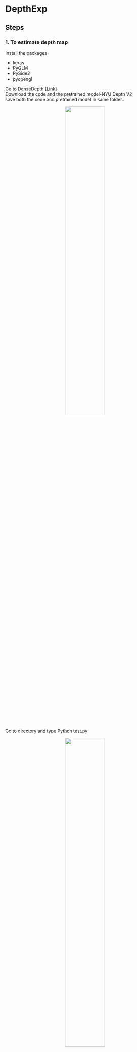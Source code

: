# DepthExp

## Steps
 
### 1. To estimate depth map

Install the packages
* keras
* PyGLM
* PySide2
* pyopengl

Go to DenseDepth [[Link]](https://github.com/ialhashim/DenseDepth)
<br>Download the code and the pretrained model-NYU Depth V2 
<br>save both the code and pretrained model in same folder..
<p align="center"><img width="50%" src="https://github.com/timzhang642/3D-Machine-Learning/blob/master/imgs/Princeton%20Shape%20Benchmark%20(2003).jpeg" /></p>

Go to directory and type Python test.py
<p align="center"><img width="50%" src="https://github.com/timzhang642/3D-Machine-Learning/blob/master/imgs/Princeton%20Shape%20Benchmark%20(2003).jpeg" /></p>

### 2. To get 3D point cloud from depth images

Download this code and the images 
<br>Go to directory and type python exp.py
<p align="center"><img width="50%" src="https://github.com/timzhang642/3D-Machine-Learning/blob/master/imgs/Princeton%20Shape%20Benchmark%20(2003).jpeg" /></p>

In order to change the images replace the names in the read commands in exp.py
<p align="center"><img width="50%" src="https://github.com/timzhang642/3D-Machine-Learning/blob/master/imgs/Princeton%20Shape%20Benchmark%20(2003).jpeg" /></p>
`
